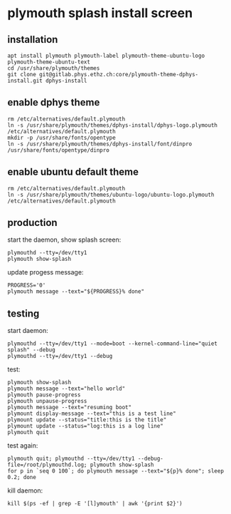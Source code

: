 # plymouth splash install screen

## installation

```
apt install plymouth plymouth-label plymouth-theme-ubuntu-logo plymouth-theme-ubuntu-text
cd /usr/share/plymouth/themes
git clone git@gitlab.phys.ethz.ch:core/plymouth-theme-dphys-install.git dphys-install
```

## enable dphys theme

```
rm /etc/alternatives/default.plymouth
ln -s /usr/share/plymouth/themes/dphys-install/dphys-logo.plymouth /etc/alternatives/default.plymouth
mkdir -p /usr/share/fonts/opentype
ln -s /usr/share/plymouth/themes/dphys-install/font/dinpro /usr/share/fonts/opentype/dinpro
```

## enable ubuntu default theme

```
rm /etc/alternatives/default.plymouth
ln -s /usr/share/plymouth/themes/ubuntu-logo/ubuntu-logo.plymouth /etc/alternatives/default.plymouth
```

## production

start the daemon, show splash screen:

```
plymouthd --tty=/dev/tty1
plymouth show-splash
```

update progess message:

```
PROGRESS='0'
plymouth message --text="${PROGRESS}% done"
```

## testing

start daemon:

```
plymouthd --tty=/dev/tty1 --mode=boot --kernel-command-line="quiet splash" --debug
plymouthd --tty=/dev/tty1 --debug
```

test:

```
plymouth show-splash
plymouth message --text="hello world"
plymouth pause-progress 
plymouth unpause-progress 
plymouth message --text="resuming boot"
plymount display-message --text="this is a test line"
plymount update --status="title:this is the title"
plymount update --status="log:this is a log line"
plymouth quit
```

test again:

```
plymouth quit; plymouthd --tty=/dev/tty1 --debug-file=/root/plymouthd.log; plymouth show-splash
for p in `seq 0 100`; do plymouth message --text="${p}% done"; sleep 0.2; done
```

kill daemon:

```
kill $(ps -ef | grep -E '[l]ymouth' | awk '{print $2}')
```
